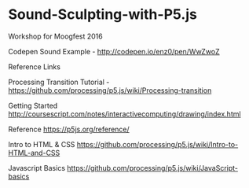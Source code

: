 # Sound-Sculpting-with-P5.js
Workshop for Moogfest 2016





Codepen Sound Example - 
http://codepen.io/enz0/pen/WwZwoZ



Reference Links

Processing Transition Tutorial -
https://github.com/processing/p5.js/wiki/Processing-transition

Getting Started
http://coursescript.com/notes/interactivecomputing/drawing/index.html

Reference
https://p5js.org/reference/

Intro to HTML & CSS
https://github.com/processing/p5.js/wiki/Intro-to-HTML-and-CSS

Javascript Basics
https://github.com/processing/p5.js/wiki/JavaScript-basics
